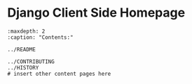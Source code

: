 # Django Client Side Homepage

```{toctree}
:maxdepth: 2
:caption: "Contents:"

../README

../CONTRIBUTING
../HISTORY
# insert other content pages here
```
